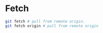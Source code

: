 # Fetch 
``` bash
git fetch # pull from remote origin.
git fetch origin # pull from remote origin
```
